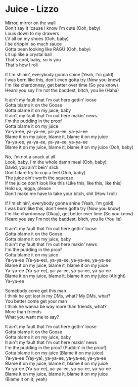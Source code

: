 # Juice - Lizzo

Mirror, mirror on the wall\
Don't say it 'cause I know I'm cute (Ooh, baby)\
Louis down to my drawers\
LV all on my shoes (Ooh, baby)\
I be drippin' so much sauce\
Gotta been looking like RAGÚ (Ooh, baby)\
Lit up like a crystal ball\
That's cool, baby, so is you\
That's how I roll

If I'm shinin', everybody gonna shine (Yeah, I'm gold)\
I was born like this, don't even gotta try (Now you know)\
I'm like chardonnay, get better over time (So you know)\
Heard you say I'm not the baddest, bitch, you lie (Haha)

It ain't my fault that I'm out here gettin' loose\
Gotta blame it on the Goose\
Gotta blame it on my juice, baby\
It ain't my fault that I'm out here makin' news\
I'm the pudding in the proof\
Gotta blame it on my juice\
Ya-ya-ee, ya-ya-ee, ya-ya-ee, ya-ya-ee\
Blame it on my juice, blame it, blame it on my juice\
Ya-ya-ee, ya-ya-ee, ya-ya-ee, ya-ya-ee\
Blame it on my juice, blame it, blame it on my juice (Ooh, baby)

No, I'm not a snack at all\
Look, baby, I'm the whole damn meal (Ooh, baby)\
David, you ain't bein' slick\
Don't dare try to cop a feel (Ooh, baby)\
The juice ain't worth the squeeze\
If the juice don't look like this (Like this, like this, like this)\
Hold up, nigga, please\
Don't make me have to take your bitch, shit (How I roll)

If I'm shinin', everybody gonna shine (Yeah, I'm gold)\
I was born like this, don't even gotta try (Now you know)\
I'm like chardonnay (Okay), get better over time (So you know)\
Heard you say I'm not the baddest, bitch, you lie (You lie)

It ain't my fault that I'm out here gettin' loose\
Gotta blame it on the Goose\
Gotta blame it on my juice, baby\
It ain't my fault that I'm out here makin' news\
I'm the pudding in the proof\
Gotta blame it on my juice\
Ya-ya-ee (Ya-ya-ee), ya-ya-ee, ya-ya-ee, ya-ya-ee\
Blame it on my juice, blame it, blame it on my juice\
Ya-ya-ee (Ya-ya-ee), ya-ya-ee, ya-ya-ee, ya-ya-ee\
Blame it on my juice, blame it, blame it on my juice (Alright)\
Ya-ya-ee

Somebody come get this man\
I think he got lost in my DMs, what? My DMs, what?\
You better come get your man\
I think he wanna be way more than friends, what?\
More than friends\
What you want me to say?

It ain't my fault that I'm out here gettin' loose\
Gotta blame it on the Goose\
Gotta blame it on my juice, baby\
It ain't my fault that I'm out here makin' news\
I'm the pudding in the proof (Puddin' in the proof)\
Gotta blame it on my juice (Blame it on my juice)\
Ya-ya-ee (Yay-ya), ya-ya-ee, ya-ya-ee, ya-ya-ee\
Blame it on my juice, blame it, blame it on my juice\
Ya-ya-ee (Ya-ya-ee), ya-ya-ee, ya-ya-ee, ya-ya-ee\
Blame it on my juice, blame it, blame it on my juice\
(Blame it on it, yeah)